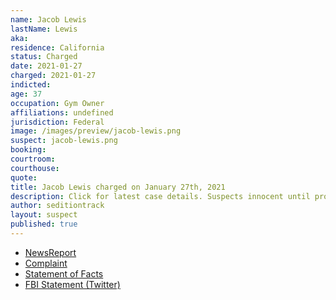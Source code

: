 ```yaml
---
name: Jacob Lewis
lastName: Lewis
aka:
residence: California
status: Charged
date: 2021-01-27
charged: 2021-01-27
indicted:
age: 37
occupation: Gym Owner
affiliations: undefined
jurisdiction: Federal
image: /images/preview/jacob-lewis.png
suspect: jacob-lewis.png
booking:
courtroom:
courthouse:
quote:
title: Jacob Lewis charged on January 27th, 2021
description: Click for latest case details. Suspects innocent until proven guilty.
author: seditiontrack
layout: suspect
published: true
---
```

- [NewsReport](https://www.washingtonpost.com/nation/2021/01/29/jacob-lewis-capitol-riot-gym/)
- [Complaint](https://www.justice.gov/opa/page/file/1361031/download)
- [Statement of Facts](https://www.justice.gov/opa/page/file/1361031/download)
- [FBI Statement (Twitter)](https://twitter.com/FBILosAngeles/status/1354611293324505090?s=20)
